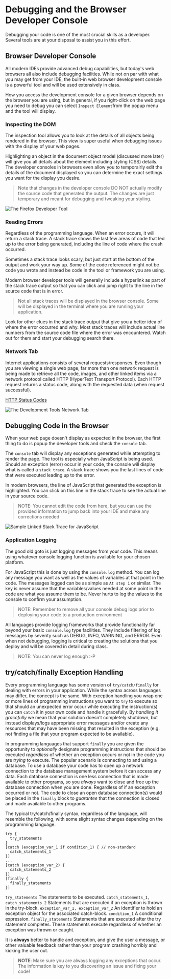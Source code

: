 # Debugging and the Browser Developer Console
Debugging your code is one of the most crucial skills as a developer. Several tools are at your disposal to assist you in this effort. 

## Browser Developer Console
All modern IDEs provide advanced debug capabilities, but today's web browsers all also include debugging facilities. While not on par with what you may get from your IDE, the built-in web browser development console is a powerful tool and will be used extensively in class.

How you access the development console for a given browser depends on the browser you are using, but in general, if you right-click on the web page you need to debug you can select `Inspect Element`from the popup menu and the tool will display.

### Inspecting the DOM
The inspection tool allows you to look at the details of all objects being rendered in the browser. This view is super useful when debugging issues with the display of your web pages. 

Highlighting an object in the document object model (discussed more later) will give you all details about the element including styling (CSS) details. The developer consoles in browsers even allow you to temporairly edit the details of the document displayed so you can determine the exact settings you want for the display you desire.

> Note that changes in the developer console DO NOT actually modify the source code that generated the output. The changes are just temporary and meant for debugging and tweaking your styling.

![The Firefox Developer Tool](./img/ff_developer_tools.png)

### Reading Errors
Regardless of the programming language. When an error occurs, it will return a stack trace. A stack trace shows the last few areas of code that led up to the error being generated, including the line of code where the crash occurred. 

Sometimes a stack trace looks scary, but just start at the bottom of the output and work your way up. Some of the code referenced might not be code you wrote and instead be code in the tool or framework you are using. 

Modern browser developer tools will generally include a hyperlink as part of the stack trace output so that you can click and jump right to the line in the source code that is in error.

> Not all stack traces will be displayed in the browser console. Some will be displayed in the terminal where you are running your application.

Look for other clues in the stack trace output that give you a better idea of where the error occurred and why. Most stack traces will include actual line numbers from the source code file where the error was encountered. Watch out for them and start your debugging search there.

### Network Tab
Internet applications consists of several requests/responses. Even though you are viewing a single web page, far more than one network request is being made to retrieve all the code, images, and other linked items via a network protocol called HTTP (HyperText Transport Protocol). Each HTTP request returns a status code, along with the requested data (when request successful). 

[HTTP Status Codes](https://en.wikipedia.org/wiki/List_of_HTTP_status_codes)

![The Development Tools Network Tab](./img/net_console.gif)

## Debugging Code in the Browser
When your web page doesn't display as expected in the browser, the first thing to do is popup the developer tools and check the `console` tab.

The `console` tab will display any exceptions generated while attempting to render the page. The tool is especially when JavaScript is being used. Should an exception (error) occur in your code, the console will display what is called a `stack trace`. A stack trace shows you the last lines of code that were executed leading up to the error. 

In modern browsers, the line of JavaScript that generated the exception is highlighted. You can click on this line in the stack trace to see the actual line in your source code.

> NOTE: You cannot edit the code from here, but you can use the provided information to jump back into your IDE and make any corrections needed

![Sample Linked Stack Trace for JavaScript](./img/stack_trace.gif)

### Application Logging
The good old goto is just logging messages from your code. This means using whatever console logging function is available for your chosen platform. 

For JavaScript this is done by using the `console.log` method. You can log any message you want as well as the values of variables at that point in the code. The messages logged can be as simple as `At step 1` or similar. The key is never assume that the variables/values needed at some point in the code are what you assume them to be. Never hurts to log the values to the console to confirm your assumption. 

> NOTE: Remember to remove all your console debug logs prior to deploying your code to a production environment

All languages provide logging frameworks that provide functionality far beyond your basic `console.log` type facilities. They include filtering of log messages by severity such as DEBUG, INFO, WARNING, and ERROR. Even when not debugging, logging is critical to creating the solutions that you deploy and will be covered in detail during class.

> NOTE: You can never log enough :-P

## try/catch/finally Exception Handling
Every programming language has some version of `try/catch/finally` for dealing with errors in your application. While the syntax across languages may differ, the concept is the same. With exception handling you wrap one or more lines of programming instructions you want to `try` to execute so that should an unexpected error occur while executing the instruction(s) you can `catch` it in your own code and handle it gracefully. By *handling it gracefully* we mean that your solution doesn't completely shutdown, but instead displays/logs appropriate error messages and/or create any resources that may have been missing that resulted in the exception (e.g. not finding a file that your program expected to be available).

In programming languages that support `finally` you are given the opportunity to *optionally* designate programming instructions that should be executed *regardless* of whether an exception occurs or not in the code you are *trying* to execute. The popular scenario is connecting to and using a database. To use a database your code has to open up a network connection to the database management system before it can access any data. Each database connection is one less connection that is made available to other programs, so you *always* want to close and free up the database connection when you are done. Regardless of if an exception occurred or not. The code to close an open database connection(s) would be placed in the `finally` block to *guarantee* that the connection is closed and made available to other programs.

The typical try/catch/finally syntax, regardless of the language, will resemble the following, with some slight syntax changes depending on the programming language.

```
try {
  try_statements
}
[catch (exception_var_1 if condition_1) { // non-standard
  catch_statements_1
}]
...
[catch (exception_var_2) {
  catch_statements_2
}]
[finally {
  finally_statements
}]
```

`try_statements`
The statements to be executed.
`catch_statements_1, catch_statements_2`
Statements that are executed if an exception is thrown in the try-block.
`exception_var_1, exception_var_2`
An identifier to hold an exception object for the associated catch-block.
`condition_1`
A conditional expression.
`finally_statements`
Statements that are executed after the try statement completes. These statements execute regardless of whether an exception was thrown or caught.

It is **always** better to handle and exception, and give the user a message, or other valuable feedback rather than your program crashing horribly and kicking the user out.

> **NOTE**: Make sure you are always logging any exceptions that occur. The information is key to you discovering an issue and fixing your code!
